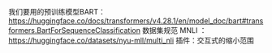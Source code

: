 我们要用的预训练模型BART：https://huggingface.co/docs/transformers/v4.28.1/en/model_doc/bart#transformers.BartForSequenceClassification
数据集规范 MNLI ：https://huggingface.co/datasets/nyu-mll/multi_nli
插件：交互式的缩小范围
